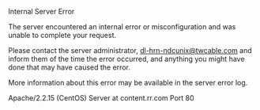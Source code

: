 Internal Server Error

The server encountered an internal error or misconfiguration and was unable to complete your request.

Please contact the server administrator, dl-hrn-ndcunix@twcable.com and inform them of the time the error occurred, and anything you might have done that may have caused the error.

More information about this error may be available in the server error log.

Apache/2.2.15 (CentOS) Server at content.rr.com Port 80